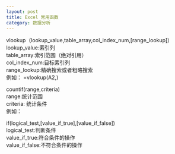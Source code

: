 ```yaml
---
layout: post
title: Excel 常用函数
category: 数据分析
---
```


vlookup（lookup\_value,table\_array,col\_index\_num,[range\_lookup]）
lookup\_value:索引列  
table\_array:索引范围（绝对引用）  
col\_index\_num:目标索引列     
range\_lookup:精确搜索或者粗略搜索  
例如：  =vlookup(A2,)

countif(range,criteria)  
range:统计范围  
criteria: 统计条件  
例如：  

if(logical\_test,[value\_if\_true],[value\_if\_false])  
logical\_test:判断条件  
value\_if\_true:符合条件的操作  
value\_if\_false:不符合条件的操作  




